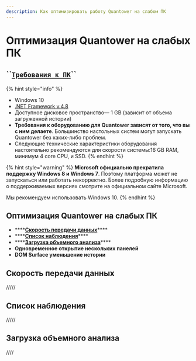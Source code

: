 ```yaml
---
description: Как оптимизировать работу Quantower на слабом ПК
---
```


# Оптимизация Quantower на слабых ПК

## \`\`[`Требования к ПК`](https://app.gitbook.com/@quantower/s/quantower-ru/~/drafts/-MaytYf0YlJ6RfVH5w7k/getting-started/installation)\`\`

{% hint style="info" %}
* Windows 10
* [.NET Framework v.4.8](https://dotnet.microsoft.com/download/dotnet-framework/thank-you/net48-web-installer)
* Доступное дисковое пространство— 1 GB \(зависит от объема загруженной истории\)
* **Требования к оборудованию для Quantower зависят от того, что вы с ним делаете**. Большинство настольных систем могут запускать Quantower без каких-либо проблем.
* Следующие технические характеристики оборудования настоятельно рекомендуются для скорости системы:16 GB RAM, минимум  4 core CPU, и SSD.
{% endhint %}

{% hint style="warning" %}
**Microsoft официально прекратила поддержку Windows 8 и Windows 7**. Поэтому платформа может не запускаться или работать некорректно. Более подробную информацию о поддерживаемых версиях смотрите на официальном сайте Microsoft.

Мы рекомендуем использовать Windows 10.
{% endhint %}

## Оптимизация Quantower на слабых ПК

* \*\*\*\*[**Скорость передачи данных**](optimizaciya-quantower-na-slabykh-pk.md#skorost-peredachi-dannykh)\*\*\*\*
* \*\*\*\*[**Список наблюдения**](optimizaciya-quantower-na-slabykh-pk.md#spisok-nablyudeniya)\*\*\*\*
* \*\*\*\*[**Загрузка объемного анализа**](optimizaciya-quantower-na-slabykh-pk.md#optimizaciya-quantower-na-slabykh-pk)\*\*\*\*
* **Одновременное открытие нескольких панелей**
* **DOM Surface уменьшение истории**

## Скорость передачи данных

/////

## **Список наблюдения**

/////

## **Загрузка объемного анализа**

////



